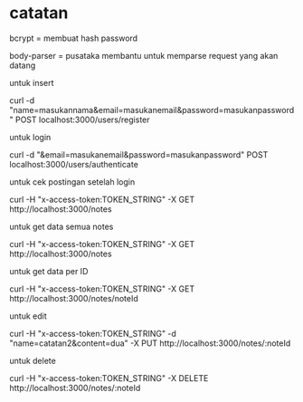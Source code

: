 # catatan
bcrypt = membuat hash password

body-parser = pusataka membantu untuk memparse request yang akan datang




untuk insert

curl -d "name=masukannama&email=masukanemail&password=masukanpassword" POST localhost:3000/users/register

untuk login

curl -d "&email=masukanemail&password=masukanpassword" POST localhost:3000/users/authenticate

untuk cek postingan setelah login

curl -H "x-access-token:TOKEN_STRING" -X GET http://localhost:3000/notes

untuk get data semua notes

curl -H "x-access-token:TOKEN_STRING" -X GET http://localhost:3000/notes

untuk get data per ID

curl -H "x-access-token:TOKEN_STRING" -X GET http://localhost:3000/notes/noteId

untuk edit

curl -H "x-access-token:TOKEN_STRING" -d "name=catatan2&content=dua" -X PUT http://localhost:3000/notes/:noteId

untuk delete

curl -H "x-access-token:TOKEN_STRING" -X DELETE http://localhost:3000/notes/:noteId

